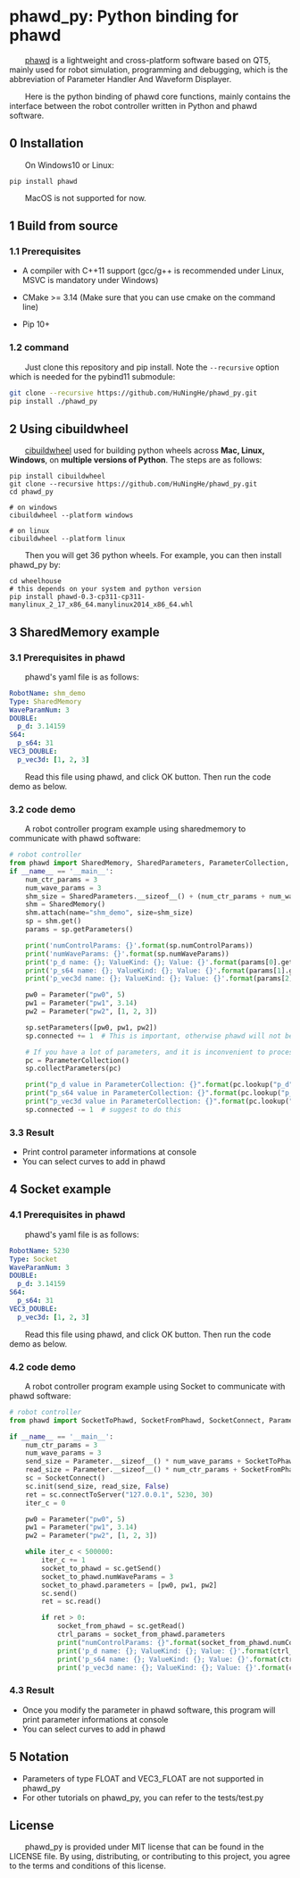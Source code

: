 # phawd_py: Python binding for phawd

&emsp;&emsp;[phawd](https://github.com/HuNingHe/phawd) is a lightweight and cross-platform software based on QT5, mainly used for robot simulation, programming and debugging, which is the abbreviation of Parameter Handler And Waveform Displayer. 

&emsp;&emsp;Here is the python binding of phawd core functions, mainly contains the interface between the robot controller written in Python and phawd software.

## 0 Installation

&emsp;&emsp;On Windows10 or Linux:

```shell
pip install phawd
```

&emsp;&emsp;MacOS is not supported for now.

## 1 Build from source

### 1.1 Prerequisites

* A compiler with C++11 support (gcc/g++ is recommended under Linux, MSVC is mandatory under Windows)

* CMake >= 3.14 (Make sure that you can use cmake on the command line)

* Pip 10+

### 1.2 command

&emsp;&emsp;Just clone this repository and pip install. Note the `--recursive` option which is needed for the pybind11 submodule:

```bash
git clone --recursive https://github.com/HuNingHe/phawd_py.git
pip install ./phawd_py
```

## 2 Using cibuildwheel 

&emsp;&emsp;[cibuildwheel](https://cibuildwheel.readthedocs.io) used for building python wheels across **Mac, Linux, Windows**, on **multiple versions of Python**. The steps are as follows: 

```shell
pip install cibuildwheel
git clone --recursive https://github.com/HuNingHe/phawd_py.git
cd phawd_py

# on windows
cibuildwheel --platform windows

# on linux
cibuildwheel --platform linux
```

&emsp;&emsp;Then you will get 36 python wheels. For example, you can then install phawd_py by:

```shell
cd wheelhouse
# this depends on your system and python version
pip install phawd-0.3-cp311-cp311-manylinux_2_17_x86_64.manylinux2014_x86_64.whl
```

## 3 SharedMemory example

### 3.1 Prerequisites in phawd

&emsp;&emsp;phawd's yaml file is as follows:

```yaml
RobotName: shm_demo
Type: SharedMemory
WaveParamNum: 3
DOUBLE:
  p_d: 3.14159
S64:
  p_s64: 31
VEC3_DOUBLE:
  p_vec3d: [1, 2, 3]
```

&emsp;&emsp;Read this file using phawd, and click OK button. Then run the code demo as below.

### 3.2 code demo

&emsp;&emsp;A robot controller program example using sharedmemory to communicate with phawd software:

```python
# robot controller
from phawd import SharedMemory, SharedParameters, ParameterCollection, Parameter
if __name__ == '__main__':
    num_ctr_params = 3
    num_wave_params = 3
    shm_size = SharedParameters.__sizeof__() + (num_ctr_params + num_wave_params) * Parameter.__sizeof__()
    shm = SharedMemory()
    shm.attach(name="shm_demo", size=shm_size)
    sp = shm.get()
    params = sp.getParameters()

    print('numControlParams: {}'.format(sp.numControlParams))
    print('numWaveParams: {}'.format(sp.numWaveParams))
    print('p_d name: {}; ValueKind: {}; Value: {}'.format(params[0].getName(), params[0].getValueKind(), params[0].getDouble()))
    print('p_s64 name: {}; ValueKind: {}; Value: {}'.format(params[1].getName(), params[1].getValueKind(), params[1].getS64()))
    print('p_vec3d name: {}; ValueKind: {}; Value: {}'.format(params[2].getName(), params[2].getValueKind(), params[2].getVec3d()))

    pw0 = Parameter("pw0", 5)
    pw1 = Parameter("pw1", 3.14)
    pw2 = Parameter("pw2", [1, 2, 3])

    sp.setParameters([pw0, pw1, pw2])
    sp.connected += 1  # This is important, otherwise phawd will not be able to detect the writing of data

    # If you have a lot of parameters, and it is inconvenient to process by index, you may wish to try ParameterCollection
    pc = ParameterCollection()
    sp.collectParameters(pc)

    print("p_d value in ParameterCollection: {}".format(pc.lookup("p_d").getDouble()))
    print("p_s64 value in ParameterCollection: {}".format(pc.lookup("p_s64").getS64()))
    print("p_vec3d value in ParameterCollection: {}".format(pc.lookup("p_vec3d").getVec3d()))
    sp.connected -= 1  # suggest to do this
```

### 3.3 Result

- Print control parameter informations at console
- You can select curves to add in phawd

## 4 Socket example

### 4.1 Prerequisites in phawd

&emsp;&emsp;phawd's yaml file is as follows:

```yaml
RobotName: 5230
Type: Socket
WaveParamNum: 3
DOUBLE:
  p_d: 3.14159
S64:
  p_s64: 31
VEC3_DOUBLE:
  p_vec3d: [1, 2, 3]
```

&emsp;&emsp;Read this file using phawd, and click OK button. Then run the code demo as below.

### 4.2 code demo

&emsp;&emsp;A robot controller program example using Socket to communicate with phawd software:

```python
# robot controller
from phawd import SocketToPhawd, SocketFromPhawd, SocketConnect, Parameter

if __name__ == '__main__':
    num_ctr_params = 3
    num_wave_params = 3
    send_size = Parameter.__sizeof__() * num_wave_params + SocketToPhawd.__sizeof__()
    read_size = Parameter.__sizeof__() * num_ctr_params + SocketFromPhawd.__sizeof__()
    sc = SocketConnect()
    sc.init(send_size, read_size, False)
    ret = sc.connectToServer("127.0.0.1", 5230, 30)
    iter_c = 0

    pw0 = Parameter("pw0", 5)
    pw1 = Parameter("pw1", 3.14)
    pw2 = Parameter("pw2", [1, 2, 3])

    while iter_c < 500000:
        iter_c += 1
        socket_to_phawd = sc.getSend()
        socket_to_phawd.numWaveParams = 3
        socket_to_phawd.parameters = [pw0, pw1, pw2]
        sc.send()
        ret = sc.read()

        if ret > 0:
            socket_from_phawd = sc.getRead()
            ctrl_params = socket_from_phawd.parameters
            print("numControlParams: {}".format(socket_from_phawd.numControlParams))
            print('p_d name: {}; ValueKind: {}; Value: {}'.format(ctrl_params[0].getName(), ctrl_params[0].getValueKind(), ctrl_params[0].getDouble()))
            print('p_s64 name: {}; ValueKind: {}; Value: {}'.format(ctrl_params[1].getName(), ctrl_params[1].getValueKind(), ctrl_params[1].getS64()))
            print('p_vec3d name: {}; ValueKind: {}; Value: {}'.format(ctrl_params[2].getName(), ctrl_params[2].getValueKind(), ctrl_params[2].getVec3d()))
```

### 4.3 Result

- Once you modify the parameter in phawd software, this program will print parameter informations at console
- You can select curves to add in phawd

## 5 Notation

- Parameters of type FLOAT and VEC3_FLOAT  are not supported in phawd_py
- For other tutorials on phawd_py, you can refer to the tests/test.py

## License

&emsp;&emsp;phawd_py is provided under MIT license that can be found in the LICENSE file. By using, distributing, or contributing to this project, you agree to the terms and conditions of this license.
